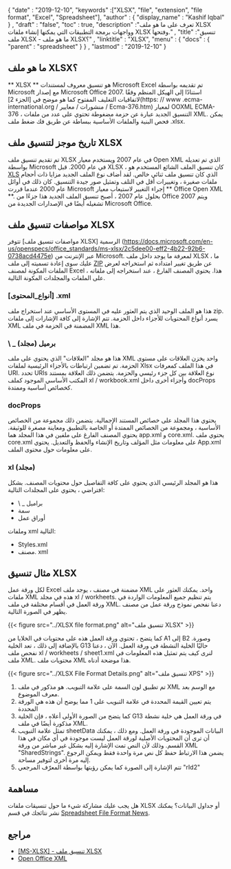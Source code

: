 {
  "date" : "2019-12-10",
  "keywords" :["XLSX", "file", "extension", "file format", "Excel", "Spreadsheet"],
  "author" : {
    "display_name" : "Kashif Iqbal"
} ,
  "draft" : "false",
  "toc" : true,
  "description" :"تعرف على ما هو ملف XLSX وواجهات برمجة التطبيقات التي يمكنها إنشاء ملفات XLSX وفتحها." ,
  "title" :"تنسيق ملف XLSX - ما هو ملف XLSX؟" ,
  "linktitle" : "XLSX",
  "menu" : {
    "docs" : {
      "parent" : "spreadsheet"
}
} ,
  "lastmod" : "2019-12-10"
}

## ما هو ملف XLSX؟

** XLSX ** هو تنسيق معروف لمستندات Microsoft Excel تم تقديمه بواسطة Microsoft مع إصدار Microsoft Office 2007. استنادًا إلى الهيكل المنظم وفقًا لاتفاقيات التغليف المفتوح كما هو موضح في [الجزء 2](https: // www .ecma-international.org / منشورات / معايير / Ecma-376.htm) لمعيار OOXML ECMA-376 ، التنسيق الجديد عبارة عن حزمة مضغوطة تحتوي على عدد من ملفات XML. يمكن فحص البنية والملفات الأساسية ببساطة عن طريق فك ضغط ملف .xlsx.

## تاريخ موجز لتنسيق ملف XLSX

تم تقديم تنسيق ملف XLSX في عام 2007 ويستخدم معيار Open XML الذي تم تعديله بواسطة Microsoft في عام 2000. قبل XLSX ، كان تنسيق الملف الشائع المستخدم هو [XLS](/ar/spreadsheet/xls/) الذي كان تنسيق ملف ثنائي خالص. لقد أضاف نوع الملف الجديد مزايا ذات أحجام ملفات صغيرة ، وتغييرات أقل في التلف وتمثيل صور جيدة التنسيق. كان ذلك في أوائل عام 2000 عندما قررت Microsoft إجراء التغيير لاستيعاب معيار ** Office Open XML **. بحلول عام 2007 ، أصبح تنسيق الملف الجديد هذا جزءًا من Office 2007 ويتم تشغيله أيضًا في الإصدارات الجديدة من Microsoft Office.

## مواصفات تنسيق ملف XLSX

تتوفر [مواصفات تنسيق ملف XLSX] الرسمية (https://docs.microsoft.com/en-us/openspecs/office_standards/ms-xlsx/2c5dee00-eff2-4b22-92b6-0738acd4475e) عبر الإنترنت من Microsoft. لمعرفة ما يوجد داخل ملف XLSX ، ما عليك سوى إعادة تسميته إلى ملف [ZIP](/ar/compression/zip/) عن طريق تغيير امتداده ثم استخراجه لعرض الملفات المكونة لمصنف Excel هذا. يحتوي المصنف الفارغ ، عند استخراجه إلى ملفاته ، على الملفات والمجلدات المكونة التالية.

### [أنواع_المحتوى] .xml ###

هذا هو الملف الوحيد الذي يتم العثور عليه في المستوى الأساسي عند استخراج ملف zip. يسرد أنواع المحتويات للأجزاء داخل الحزمة. تتم الإشارة إلى كافة الإشارات إلى ملفات XML المضمنة في الحزمة في ملف XML هذا.

### \ _ برميل (مجلد) ###

هذا هو مجلد "العلاقات" الذي يحتوي على ملف XML واحد يخزن العلاقات على مستوى الحزمة. تم تضمين ارتباطات بالأجزاء الرئيسية لملفات Xlsx في هذا الملف كمعرفات URI. تحدد URIs نوع العلاقة بين كل جزء رئيسي والحزمة. يتضمن ذلك العلاقة بمستند المكتب الأساسي الموجود كملف xl / workbook.xml وأجزاء أخرى داخل docProps كخصائص أساسية وممتدة.

### docProps ###

يحتوي هذا المجلد على خصائص المستند الإجمالية. يتضمن ذلك مجموعة من الخصائص الأساسية ، ومجموعة من الخصائص الممتدة أو الخاصة بالتطبيق ومعاينة مصغرة للوثيقة. يحتوي المصنف الفارغ على ملفين في هذا المجلد هما app.xml و core.xml. يحتوي ملف core.xml على معلومات مثل المؤلف وتاريخ الإنشاء والحفظ والتعديل. يحتوي App.xml على معلومات حول محتوى الملف.

### xl (مجلد) ###

هذا هو المجلد الرئيسي الذي يحتوي على كافة التفاصيل حول محتويات المصنف. بشكل افتراضي ، يحتوي على المجلدات التالية:

* \ _ براميل
* سمة
* أوراق عمل

وملفات xml التالية:

* Styles.xml
* مصنف. xml

## مثال تنسيق XLSX ##


لكل ورقة عمل Excel مضمنة في مصنف ، يوجد ملف XML واحد. يمكنك العثور على ملفات XML هذه في مجلد xl / workheets. يتم تنظيم جميع المعلومات الواردة في ورقة العمل في أقسام مختلفة في ملف XML. دعنا نفحص نموذج ورقة عمل من مصنف يظهر في الصورة التالية.

{{< figure src="../XLSX file format.png" alt="تنسيق ملف XLSX" >}}

كما يتضح ، تحتوي ورقة العمل هذه على محتويات في الخلايا من A1 إلى B2 وصورة. بالإضافة إلى ذلك ، تعد الخلية G13 حاليًا الخلية النشطة في ورقة العمل. الآن ، دعنا نفحص ملف xl / workheets / sheet1.xml لنرى كيف يتم تمثيل هذه المعلومات في ملف XML. محتويات ملف XML هذا موضحة أدناه.

{{< figure src="../XLSX File Format Details.png" alt="تنسيق ملف XPS" >}}

1. تم تطبيق لون السمة على علامة التبويب. هو مذكور في ملف XML مع الوسم<tabColor> بعد معرف الموضوع.
1. يتم تعيين القيمة المحددة في علامة التبويب على 1 مما يوضح أن هذه هي الورقة المحددة
1. كما يتضح من الصورة الأولى أعلاه ، فإن الخلية G13 في ورقة العمل هي خلية نشطة مذكورة أيضًا في ملف XML.
1. تمثل علامة التبويب sheetData البيانات الموجودة في ورقة العمل. ومع ذلك ، يمكنك أن ترى أن المحتويات الأصلية لورقة العمل ليست موجودة في أي مكان في هذا القسم. وذلك لأن النص تمت الإشارة إليه بشكل غير مباشر من ورقة XML "SharedStrings". يضمن هذا الارتباط حفظ كل نص مرة واحدة فقط ويمكن الرجوع إليه مرة أخرى لتوفير مساحة.
1. تتم الإشارة إلى الصورة كما يمكن رؤيتها بواسطة المعرّف المرجعي "rId2"

## مساهمة

هل يجب عليك مشاركة شيء ما حول تنسيقات ملفات XLSX أو جداول البيانات؟ يمكنك نشر نتائجك في قسم [Spreadsheet File Format News](https://news.fileformat.com/t/Spreadsheet).

## مراجع

* [[MS-XLSX] - تنسيق ملف XLSX](https://docs.microsoft.com/en-us/openspecs/office_standards/ms-xlsx/2c5dee00-eff2-4b22-92b6-0738acd4475e)
* [Open Office XML](http://officeopenxml.com/anatomyofOOXML-xlsx.php)

